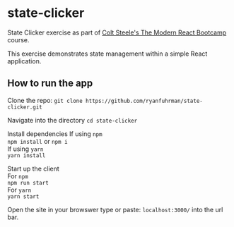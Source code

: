 # state-clicker

State Clicker exercise as part of [Colt Steele's The Modern React Bootcamp](https://www.udemy.com/modern-react-bootcamp/) course.

This exercise demonstrates state management within a simple React application.

## How to run the app

Clone the repo: `git clone https://github.com/ryanfuhrman/state-clicker.git`

Navigate into the directory `cd state-clicker`

Install dependencies
    If using `npm`\
        `npm install` or `npm i`\
    If using `yarn`\
        `yarn install`

Start up the client \
    For `npm`\
        `npm run start`\
    For `yarn`\
        `yarn start`

Open the site in your browswer type or paste: `localhost:3000/` into the url bar.
